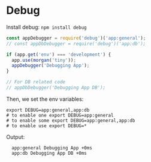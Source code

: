 # Debug

Install debug: `npm install debug`

```js
const appDebugger = require('debug')('app:general');
// const appDbDebugger = require('debug')('app:db');

if (app.get('env') === 'development') {
  app.use(morgan('tiny'));
  appDebugger('Debugging App');
}

// For DB related code
// appDbDebugger('Debugging App DB');
```

Then, we set the env variables:

```shell
export DEBUG=app:general,app:db
# to enable one export DEBUG=app:general
# to enable some export DEBUG=app:general,app:db
# to enable use export DEBUG=*
```

Output:

```
  app:general Debugging App +0ms
  app:db Debugging App DB +0ms
```